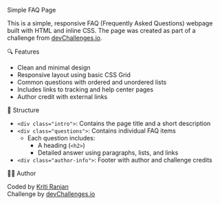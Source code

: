 Simple FAQ Page

This is a simple, responsive FAQ (Frequently Asked Questions) webpage built with HTML and inline CSS. The page was created as part of a challenge from [devChallenges.io](https://www.devchallenges.io?ref=challenge).

🔍 Features

- Clean and minimal design
- Responsive layout using basic CSS Grid
- Common questions with ordered and unordered lists
- Includes links to tracking and help center pages
- Author credit with external links

🧩 Structure

- `<div class="intro">`: Contains the page title and a short description
- `<div class="questions">`: Contains individual FAQ items
  - Each question includes:
    - A heading (`<h2>`)
    - Detailed answer using paragraphs, lists, and links
- `<div class="author-info">`: Footer with author and challenge credits

🧑‍💻 Author

Coded by [Kriti Ranjan](https://codewithkriti.com)  
Challenge by [devChallenges.io](https://www.devchallenges.io?ref=challenge)


